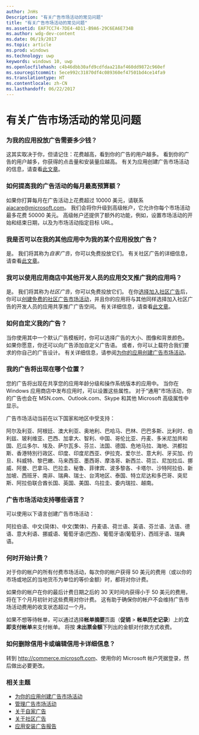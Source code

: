 ```yaml
---
author: JnHs
Description: "有关广告市场活动的常见问题"
title: "有关广告市场活动的常见问题"
ms.assetid: EAF7CC74-7DE4-4D11-B9A6-29C6EA6E734B
ms.author: wdg-dev-content
ms.date: 06/19/2017
ms.topic: article
ms.prod: windows
ms.technology: uwp
keywords: windows 10, uwp
ms.openlocfilehash: c4b46dbb30afd9cdfdaa218af460dd9872c960ef
ms.sourcegitcommit: 5ece992c31870df4c089360ef47501bd4ce14fa9
ms.translationtype: HT
ms.contentlocale: zh-CN
ms.lasthandoff: 06/22/2017
---
```

# <a name="common-questions-about-ad-campaigns"></a>有关广告市场活动的常见问题

### <a name="how-much-does-it-cost-to-run-an-ad-for-my-app"></a>为我的应用投放广告需要多少钱？

这其实取决于你，但请记住：花费越高，看到你的广告的用户越多。 看到你的广告的用户越多，你获得的点击量和安装量应越高。 有关为应用创建广告市场活动的信息，请查看[此文章](create-an-ad-campaign-for-your-app.md)。

### <a name="how-can-i-increase-the-maximum-monthly-budget-amount-allowed-for-my-ad-campaign"></a>如何提高我的广告活动的每月最高预算额？

如果你打算每月在广告活动上花费超过 10000 美元，请联系 [aiacare@microsoft.com](mailto:aiacare@microsoft.com)。 我们会将你升级到高级帐户，它允许你每个市场活动最多花费 50000 美元。 高级帐户还提供了额外的功能，例如，设置市场活动的开始和结束日期，以及为市场活动指定目标 URL。

### <a name="can-i-run-ads-for-one-of-my-apps-in-my-other-apps"></a>我是否可以在我的其他应用中为我的某个应用投放广告？

是。 我们将其称为*自家广告*，你可以免费投放它们。 有关社区广告的详细信息，请查看[此文章](about-house-ads.md)。

### <a name="can-i-cross-promote-my-app-with-apps-from-other-developers-in-the-store"></a>我可以使用应用商店中其他开发人员的应用交叉推广我的应用吗？

是。 我们将其称为*社区广告*，你可以免费投放它们。 在你[选择加入社区广告](about-community-ads.md#opt-in-to-community-ads)后，你可以[创建免费的社区广告市场活动](create-an-ad-campaign-for-your-app.md)，并且你的应用将与其他同样选择加入社区广告的开发人员的应用共享推广广告空间。 有关详细信息，请查看[此文章](about-community-ads.md)。

### <a name="how-can-i-customize-my-ad"></a>如何自定义我的广告？

当你使用其中一个默认广告模板时，你可以选择广告的大小、图像和背景颜色。 如果你愿意，你还可以向广告添加自定义广告语。 或者，你可以上载符合我们要求的你自己的广告设计。 有关详细信息，请参阅[为你的应用创建广告市场活动](create-an-ad-campaign-for-your-app.md)。

### <a name="where-will-my-ad-appear"></a>我的广告将出现在哪个位置？

您的广告将出现在共享您的应用年龄分级和操作系统版本的应用中。 当你在 Windows 应用商店中发布应用时，可以设置这些属性。 对于“通用”市场活动，你的广告也会在 MSN.com、Outlook.com、Skype 和其他 Microsoft 高级属性中显示。

广告市场活动当前在以下国家和地区中受支持：

阿尔及利亚、阿根廷、澳大利亚、奥地利、巴哈马、巴林、巴巴多斯、比利时、伯利兹、玻利维亚、巴西、加拿大、智利、中国、哥伦比亚、丹麦、多米尼加共和国、厄瓜多尔、埃及、萨尔瓦多、芬兰、法国、德国、危地马拉、海地、洪都拉斯、香港特別行政区、印度、印度尼西亚、伊拉克、爱尔兰、意大利、牙买加、约旦、科威特、黎巴嫩、马来西亚、墨西哥、摩洛哥、新西兰、荷兰、尼加拉瓜、挪威、阿曼、巴拿马、巴拉圭、秘鲁、菲律宾、波多黎各、卡塔尔、沙特阿拉伯、新加坡、西班牙、南非、瑞典、瑞士、台湾地区、泰国、特立尼达和多巴哥、突尼斯、阿拉伯联合酋长国、英国、美国、乌拉圭、委内瑞拉、越南。

### <a name="what-languages-are-supported-for-ad-campaigns"></a>广告市场活动支持哪些语言？

可以使用以下语言创建广告市场活动：

阿拉伯语、中文(简体)、中文(繁体)、丹麦语、荷兰语、英语、芬兰语、法语、德语、意大利语、挪威语、葡萄牙语(巴西)、葡萄牙语(葡萄牙)、西班牙语、瑞典语。

### <a name="when-will-i-be-billed"></a>何时开始计费？

对于你的帐户的所有付费市场活动，每次你的帐户获得 50 美元的费用（或以你的市场或地区的当地货币为单位的等价金额）时，都将对你计费。

如果你的帐户在你的最后计费日期之后的 30 天时间内获得小于 50 美元的费用，将在下个月月初针对这些费用对你计费。 这有助于确保你的帐户不会维持广告市场活动费用的收支状态超过一个月。

如果不想等待帐单，可以通过选择**帐单摘要**页面（**促销** > **帐单历史记录**）上的**立即支付帐单**来支付帐单。 将按 **未出票金额**下列出的金额对付款方式收费。

### <a name="how-do-i-delete-a-credit-card-or-edit-the-details-of-a-credit-card"></a>如何删除信用卡或编辑信用卡详细信息？

转到 <http://commerce.microsoft.com>、使用你的 Microsoft 帐户凭据登录，然后做出必要更改。

### <a name="related-topics"></a>相关主题

* [为你的应用创建广告市场活动](create-an-ad-campaign-for-your-app.md)
* [管理广告市场活动](managing-your-ad-campaign.md)
* [关于自家广告](about-house-ads.md)
* [关于社区广告](about-community-ads.md)
* [应用安装广告报告](app-install-ads-reports.md)
